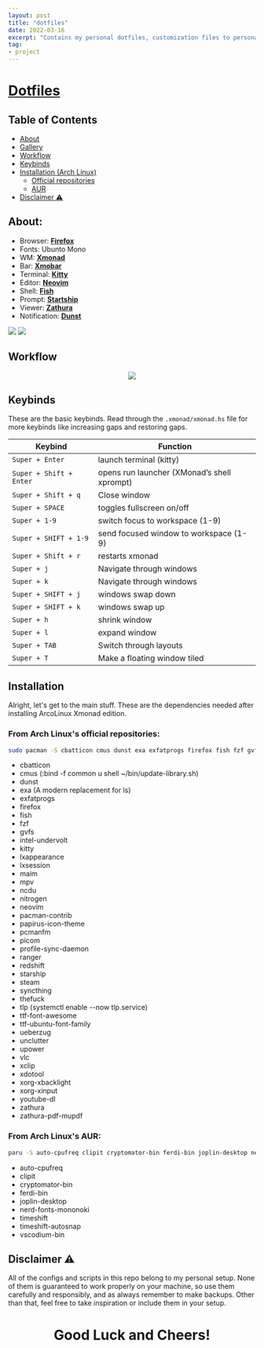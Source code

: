 ```yaml
---
layout: post
title: "dotfiles"
date: 2022-03-16
excerpt: "Contains my personal dotfiles, customization files to personalize your linux system"
tag:
- project 
---
```


<h1><a href="https://github.com/FuzzyGrim/dotfiles">Dotfiles</a></h1>


## Table of Contents

- [About](#about)
- [Gallery](#gallery)
- [Workflow](#workflow)
- [Keybinds](#keybinds)
- [Installation (Arch Linux)‍](#inst)
  - [Official repositories](#arch)
  - [AUR](#aur)
- [Disclaimer ⚠️ ](#disclaimer)


<a id="about"></a>

## About:


- Browser: **[Firefox](https://github.com/FuzzyGrim/dotfiles/blob/master/.mozilla/firefox/r056xtue.default-release/chrome/userChrome.css)**
- Fonts: Ubunto Mono
- WM: **[Xmonad](https://github.com/FuzzyGrim/dotfiles/blob/master/.xmonad/xmonad.hs)**
- Bar: **[Xmobar](https://github.com/FuzzyGrim/dotfiles/tree/master/.config/xmobar/xmobarrc0)**
- Terminal: **[Kitty](https://github.com/FuzzyGrim/dotfiles/tree/master/.config/kitty)**
- Editor: **[Neovim](https://github.com/FuzzyGrim/dotfiles/tree/master/.config/nvim)**
- Shell: **[Fish](https://github.com/FuzzyGrim/dotfiles/tree/master/.config/fish)**
- Prompt: **[Startship](https://github.com/FuzzyGrim/dotfiles/blob/master/.config/starship.toml)**
- Viewer: **[Zathura](https://github.com/FuzzyGrim/dotfiles/tree/master/.config/zathura/zathurarc)**
- Notification: **[Dunst](https://github.com/FuzzyGrim/dotfiles/blob/master/.config/dunst/dunstrc)**


<a id="gallery"></a>
<img src='https://github.com/FuzzyGrim/dotfiles/raw/master/screenshots/1.png'>
<img src='https://github.com/FuzzyGrim/dotfiles/raw/master/screenshots/2.png'>


<a id="workflow"></a>

## Workflow

<p align="center">
  <img src="https://github.com/FuzzyGrim/dotfiles/raw/master/screenshots/workflow.gif">
</p>


<a id="keybinds"></a>
## Keybinds

These are the basic keybinds. Read through the `.xmonad/xmonad.hs` file for more keybinds like increasing gaps and restoring gaps.

| Keybind                  |                  Function                   |
| ----------------------   |  ----------------------------------------   |
| `Super + Enter`          |           launch terminal (kitty)           |
| `Super + Shift + Enter`  | opens run launcher (XMonad’s shell xprompt) |
| `Super + Shift + q`      |                Close window                 |
| `Super + SPACE`          |          toggles fullscreen on/off          |
| `Super + 1-9`            |       switch focus to workspace (1-9)       |
| `Super + SHIFT + 1-9`    |   send focused window to workspace (1-9)    |
| `Super + Shift + r`      |               restarts xmonad               |
| `Super + j`              |          Navigate through windows           |
| `Super + k`              |          Navigate through windows           |
| `Super + SHIFT + j`      |              windows swap down              |
| `Super + SHIFT + k`      |               windows swap up               |
| `Super + h`              |                shrink window                |
| `Super + l`              |                expand window                |
| `Super + TAB`            |           Switch through layouts            |
| `Super + T`              |        Make a floating window tiled         |


<a id="inst"></a>

## Installation


Alright, let's get to the main stuff. These are the dependencies needed after installing ArcoLinux Xmonad edition.

<a id="arch"></a>
### From Arch Linux's official repositories:

```bash
sudo pacman -S cbatticon cmus dunst exa exfatprogs firefox fish fzf gvfs intel-undervolt kitty lxappearance lxsession maim mpv ncdu nitrogen neovim pacman-contrib papirus-icon-theme pcmanfm picom profile-sync-daemon ranger redshift starship steam syncthing thefuck tlp ttf-font-awesome ttf-ubuntu-font-family ueberzug unclutter upower vlc xclip xdotool xorg-xbacklight xorg-xinput youtube-dl zathura zathura-pdf-mupdf 
```
-    cbatticon
-    cmus (:bind -f common u shell ~/bin/update-library.sh)
-    dunst
-    exa (A modern replacement for ls)
-    exfatprogs
-    firefox
-    fish
-    fzf
-    gvfs
-    intel-undervolt
-    kitty
-    lxappearance
-    lxsession
-    maim
-    mpv
-    ncdu
-    nitrogen
-    neovim
-    pacman-contrib
-    papirus-icon-theme
-    pcmanfm
-    picom
-    profile-sync-daemon
-    ranger
-    redshift
-    starship
-    steam
-    syncthing
-    thefuck
-    tlp (systemctl enable --now tlp.service)
-    ttf-font-awesome
-    ttf-ubuntu-font-family
-    ueberzug
-    unclutter
-    upower
-    vlc
-    xclip
-    xdotool
-    xorg-xbacklight
-    xorg-xinput
-    youtube-dl
-    zathura
-    zathura-pdf-mupdf

<a id="aur"></a>
### From Arch Linux's AUR:

```bash
paru -S auto-cpufreq clipit cryptomator-bin ferdi-bin joplin-desktop nerd-fonts-mononoki timeshift timeshift-autosnap vscodium-bin 
```
-    auto-cpufreq
-    clipit
-    cryptomator-bin
-    ferdi-bin
-    joplin-desktop
-    nerd-fonts-mononoki
-    timeshift
-    timeshift-autosnap
-    vscodium-bin


<a id="disclaimer"></a>
## Disclaimer ⚠️

All of the configs and scripts in this repo belong to my personal setup. None of them is guaranteed to work properly on your machine, so use them carefully and responsibly, and as always remember to make backups. Other than that, feel free to take inspiration or include them in your setup.


<h1 align="center">Good Luck and Cheers!</h1>
